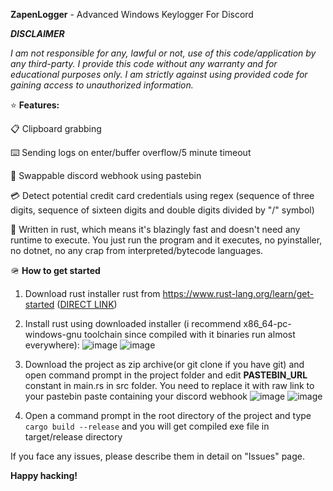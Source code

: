 **ZapenLogger** - Advanced Windows Keylogger For Discord

***DISCLAIMER***

_I am not responsible for any, lawful or not, use of this code/application by any third-party._
_I provide this code without any warranty and for educational purposes only._
_I am strictly against using provided code for gaining access to unauthorized information._

⭐ **Features:**

📋 Clipboard grabbing

⌨️ Sending logs on enter/buffer overflow/5 minute timeout

🔁 Swappable discord webhook using pastebin

💳 Detect potential credit card credentials using regex (sequence of three digits, sequence of sixteen digits and double digits divided by "/" symbol)

🦀 Written in rust, which means it's blazingly fast and doesn't need any runtime to execute. You just run the program and it executes, no pyinstaller, no dotnet, no any crap from interpreted/bytecode languages.

🪖 **How to get started**
1. Download rust installer rust from https://www.rust-lang.org/learn/get-started ([DIRECT LINK](https://static.rust-lang.org/rustup/dist/x86_64-pc-windows-msvc/rustup-init.exe))
2. Install rust using downloaded installer (i recommend x86_64-pc-windows-gnu toolchain since compiled with it binaries run almost everywhere):
![image](https://github.com/TheWeaponSmith/zapenlogger/assets/141177562/433dde50-ad05-4dce-ba72-f44e045593a9) ![image](https://github.com/TheWeaponSmith/zapenlogger/assets/141177562/e360b304-492a-456c-9cad-aaef752c979a)

3. Download the project as zip archive(or git clone if you have git) and open command prompt in the project folder and edit **PASTEBIN_URL** constant in main.rs in src folder. You need to replace it with raw link to your pastebin paste containing your discord webhook
![image](https://github.com/TheWeaponSmith/zapenlogger/assets/141177562/c5042453-550a-4d9b-b825-af43a62422c4) ![image](https://github.com/TheWeaponSmith/zapenlogger/assets/141177562/514a1832-e454-40f6-b2c9-242a3e29d168)

4. Open a command prompt in the root directory of the project and type ```cargo build --release``` and you will get compiled exe file in target/release directory

If you face any issues, please describe them in detail on "Issues" page.

**Happy hacking!**
